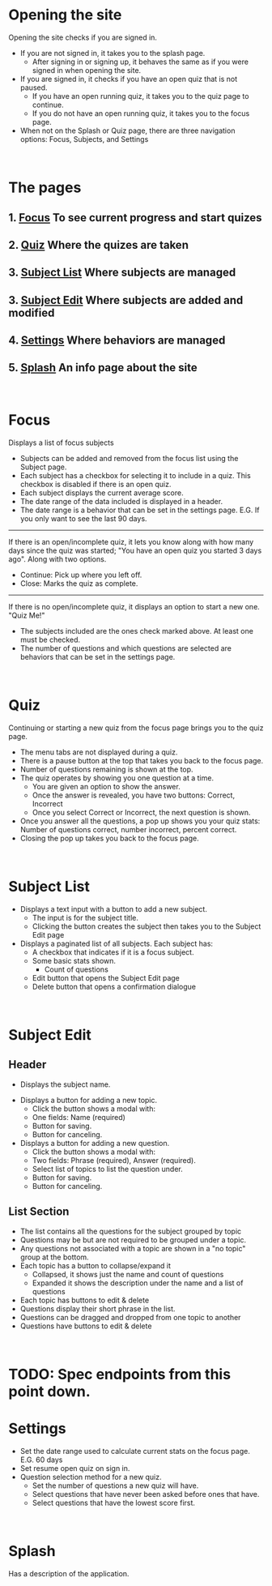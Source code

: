 # Opening the site
Opening the site checks if you are signed in.
- If you are not signed in, it takes you to the splash page.
  - After signing in or signing up, it behaves the same as if you were signed in when opening the site. 
- If you are signed in, it checks if you have an open quiz that is not paused.
  - If you have an open running quiz, it takes you to the quiz page to continue.
  - If you do not have an open running quiz, it takes you to the focus page.
- When not on the Splash or Quiz page, there are three navigation options: Focus, Subjects, and Settings

<br/>

# The pages

## 1. [Focus](#focus) To see current progress and start quizes
## 2. [Quiz](#quiz) Where the quizes are taken
## 3. [Subject List](#subjectList) Where subjects are managed
## 3. [Subject Edit](#subjectEdit) Where subjects are added and modified
## 4. [Settings](#settings) Where behaviors are managed
## 5. [Splash](#splash) An info page about the site

<br/>

# Focus <a name="focus"></a>
Displays a list of focus subjects
- Subjects can be added and removed from the focus list using the Subject page.
- Each subject has a checkbox for selecting it to include in a quiz. This checkbox is disabled if there is an open quiz. 
- Each subject displays the current average score.
- The date range of the data included is displayed in a header.
- The date range is a behavior that can be set in the settings page. E.G. If you only want to see the last 90 days.
----
If there is an open/incomplete quiz, it lets you know along with how many days since the quiz was started; "You have an open quiz you started 3 days ago". Along with two options.
- Continue: Pick up where you left off.
- Close: Marks the quiz as complete.
----
If there is no open/incomplete quiz, it displays an option to start a new one. "Quiz Me!"
- The subjects included are the ones check marked above. At least one must be checked.
- The number of questions and which questions are selected are behaviors that can be set in the settings page.

<br/>

# Quiz <a name="quiz"></a>
Continuing or starting a new quiz from the focus page brings you to the quiz page.
- The menu tabs are not displayed during a quiz.
- There is a pause button at the top that takes you back to the focus page.
- Number of questions remaining is shown at the top.
- The quiz operates by showing you one question at a time.
  - You are given an option to show the answer.
  - Once the answer is revealed, you have two buttons: Correct, Incorrect
  - Once you select Correct or Incorrect, the next question is shown.
- Once you answer all the questions, a pop up shows you your quiz stats: Number of questions correct, number incorrect, percent correct.
- Closing the pop up takes you back to the focus page.

<br/>

# Subject List <a name="subjectList"></a>

- Displays a text input with a button to add a new subject.
  - The input is for the subject title.
  - Clicking the button creates the subject then takes you to the Subject Edit page
- Displays a paginated list of all subjects. Each subject has:
  - A checkbox that indicates if it is a focus subject.
  - Some basic stats shown.
    - Count of questions
  <!-- - An info icon that shows the description -->
  - Edit button that opens the Subject Edit page
  - Delete button that opens a confirmation dialogue

<br/>

# Subject Edit <a name="subjectEdit"></a>
## Header
- Displays the subject name.
<!-- - Displays the subject name and description. -->
- Displays a button for adding a new topic.
  - Click the button shows a modal with:
  - One fields: Name (required)
  - Button for saving.
  - Button for canceling.
- Displays a button for adding a new question.
  - Click the button shows a modal with:
  - Two fields: Phrase (required), Answer (required).
  - Select list of topics to list the question under.
  - Button for saving.
  - Button for canceling.
## List Section
- The list contains all the questions for the subject grouped by topic
- Questions may be but are not required to be grouped under a topic.
- Any questions not associated with a topic are shown in a "no topic" group at the bottom.
- Each topic has a button to collapse/expand it
  - Collapsed, it shows just the name and count of questions
  - Expanded it shows the description under the name and a list of questions
- Each topic has buttons to edit & delete
- Questions display their short phrase in the list.
- Questions can be dragged and dropped from one topic to another
- Questions have buttons to edit & delete

<br/>

# TODO: Spec endpoints from this point down.

# Settings <a name="settings"></a>
- Set the date range used to calculate current stats on the focus page. E.G. 60 days
- Set resume open quiz on sign in.
- Question selection method for a new quiz.
  - Set the number of questions a new quiz will have.
  - Select questions that have never been asked before ones that have.
  - Select questions that have the lowest score first.

<br/>

# Splash <a name="splash"></a>

Has a description of the application.
